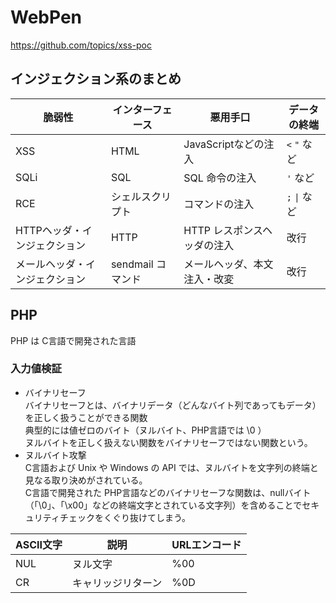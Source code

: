 # WebPen

https://github.com/topics/xss-poc

## インジェクション系のまとめ

|  脆弱性  |  インターフェース  |  悪用手口  | データの終端  |
| ---- | ---- |---- |---- |
|  XSS  |  HTML  | JavaScriptなどの注入  | `<` `"` など  |
|  SQLi  |  SQL  | SQL 命令の注入 | `'` など  |
|  RCE  |  シェルスクリプト  | コマンドの注入  | `;` `\|` など  |
|  HTTPヘッダ・インジェクション  |  HTTP  | HTTP レスポンスヘッダの注入  | 改行 |
|  メールヘッダ・インジェクション  |  sendmail コマンド  | メールヘッダ、本文注入・改変 | 改行 |

## PHP
PHP は C言語で開発された言語

### 入力値検証
+ バイナリセーフ   
バイナリセーフとは、バイナリデータ（どんなバイト列であってもデータ）を正しく扱うことができる関数   
典型的には値ゼロのバイト（ヌルバイト、PHP言語では \0 ）   
ヌルバイトを正しく扱えない関数をバイナリセーフではない関数という。
+ ヌルバイト攻撃   
C言語および Unix や Windows の API では、ヌルバイトを文字列の終端と見なる取り決めがされている。   
C言語で開発された PHP言語などのバイナリセーフな関数は、nullバイト（「\0」、「\x00」などの終端文字とされている文字列）を含めることでセキュリティチェックをくぐり抜けてしまう。

|  ASCII文字  |  説明  |  URLエンコード  |
| ---- | ---- | ---- |
| NUL | ヌル文字 | %00 |
| CR	| キャリッジリターン |	%0D |
 	 	
	 	
